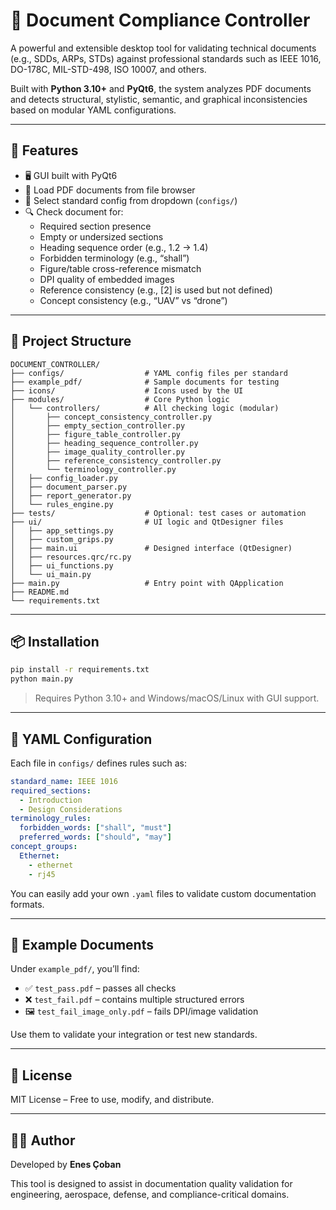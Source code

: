 # 📄 Document Compliance Controller

A powerful and extensible desktop tool for validating technical documents (e.g., SDDs, ARPs, STDs) against professional standards such as IEEE 1016, DO-178C, MIL-STD-498, ISO 10007, and others.

Built with **Python 3.10+** and **PyQt6**, the system analyzes PDF documents and detects structural, stylistic, semantic, and graphical inconsistencies based on modular YAML configurations.

---

## 🚀 Features

- 🖥️ GUI built with PyQt6
- 📂 Load PDF documents from file browser
- 🎯 Select standard config from dropdown (`configs/`)
- 🔍 Check document for:
  - Required section presence
  - Empty or undersized sections
  - Heading sequence order (e.g., 1.2 → 1.4)
  - Forbidden terminology (e.g., “shall”)
  - Figure/table cross-reference mismatch
  - DPI quality of embedded images
  - Reference consistency (e.g., [2] is used but not defined)
  - Concept consistency (e.g., “UAV” vs “drone”)

---

## 🧰 Project Structure

```
DOCUMENT_CONTROLLER/
├── configs/                  # YAML config files per standard
├── example_pdf/              # Sample documents for testing
├── icons/                    # Icons used by the UI
├── modules/                  # Core Python logic
│   └── controllers/          # All checking logic (modular)
│       ├── concept_consistency_controller.py
│       ├── empty_section_controller.py
│       ├── figure_table_controller.py
│       ├── heading_sequence_controller.py
│       ├── image_quality_controller.py
│       ├── reference_consistency_controller.py
│       └── terminology_controller.py
│   ├── config_loader.py
│   ├── document_parser.py
│   ├── report_generator.py
│   └── rules_engine.py
├── tests/                    # Optional: test cases or automation
├── ui/                       # UI logic and QtDesigner files
│   ├── app_settings.py
│   ├── custom_grips.py
│   ├── main.ui               # Designed interface (QtDesigner)
│   ├── resources.qrc/rc.py
│   ├── ui_functions.py
│   └── ui_main.py
├── main.py                   # Entry point with QApplication
├── README.md
└── requirements.txt
```

---

## 📦 Installation

```bash
pip install -r requirements.txt
python main.py
```

> Requires Python 3.10+ and Windows/macOS/Linux with GUI support.

---

## 🧠 YAML Configuration

Each file in `configs/` defines rules such as:

```yaml
standard_name: IEEE 1016
required_sections:
  - Introduction
  - Design Considerations
terminology_rules:
  forbidden_words: ["shall", "must"]
  preferred_words: ["should", "may"]
concept_groups:
  Ethernet:
    - ethernet
    - rj45
```

You can easily add your own `.yaml` files to validate custom documentation formats.

---

## 📂 Example Documents

Under `example_pdf/`, you’ll find:
- ✅ `test_pass.pdf` – passes all checks
- ❌ `test_fail.pdf` – contains multiple structured errors
- 🖼 `test_fail_image_only.pdf` – fails DPI/image validation

Use them to validate your integration or test new standards.

---

## 📃 License

MIT License – Free to use, modify, and distribute.

---

## 👨‍💻 Author

Developed by **Enes Çoban**

This tool is designed to assist in documentation quality validation for engineering, aerospace, defense, and compliance-critical domains.
